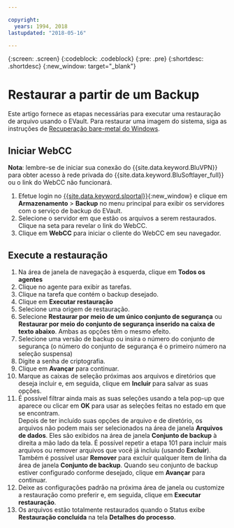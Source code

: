 ```yaml
---

copyright:
  years: 1994, 2018
lastupdated: "2018-05-16"

---
```

{:screen: .screen}
{:codeblock: .codeblock}
{:pre: .pre}
{:shortdesc: .shortdesc}
{:new_window: target="_blank"}

# Restaurar a partir de um Backup

Este artigo fornece as etapas necessárias para executar uma restauração de arquivo usando o EVault. Para restaurar uma imagem do sistema, siga as instruções de [Recuperação bare-metal do Windows](restoring-evault-bmr-system-volume-image.html).

## Iniciar WebCC

**Nota**: lembre-se de iniciar sua conexão do {{site.data.keyword.BluVPN}}
para obter acesso à rede privada do {{site.data.keyword.BluSoftlayer_full}} ou o link do WebCC não
funcionará.

1. Efetue login no [{{site.data.keyword.slportal}}](https://control.softlayer.com/){:new_window} e clique em **Armazenamento** > **Backup** no menu principal para exibir os servidores com o serviço de backup do EVault. 
2. Selecione o servidor em que estão os arquivos a serem restaurados. Clique na seta para revelar o
link do WebCC.
3. Clique em **WebCC** para iniciar o cliente do WebCC em seu navegador. 

## Execute a restauração

1. Na área de janela de navegação à esquerda, clique em **Todos os agentes**
2. Clique no agente para exibir as tarefas.
3. Clique na tarefa que contém o backup desejado.
4. Clique em **Executar restauração**
5. Selecione uma origem de restauração.
6. Selecione **Restaurar por meio de um único conjunto de segurança** ou
**Restaurar por meio do conjunto de segurança inserido na caixa de texto abaixo**. Ambas as
opções têm o mesmo efeito.
7. Selecione uma versão de backup ou insira o número do conjunto de segurança (o número do conjunto de
segurança é o primeiro número na seleção suspensa)
8. Digite a senha de criptografia.
9. Clique em **Avançar** para continuar.
10. Marque as caixas de seleção próximas aos arquivos e diretórios que deseja incluir e, em seguida, clique em **Incluir** para salvar as suas opções.
11. É possível filtrar ainda mais as suas seleções usando a tela pop-up que aparece ou clicar em **OK** para usar as seleções feitas no estado em que se encontram. <br/>
Depois de ter incluído suas opções de arquivo e de diretório, os arquivos não podem mais ser selecionados na
área de janela **Arquivos de dados**. Eles são exibidos na
área de janela **Conjunto de backup** à direita a mão lado da tela. É possível repetir a
etapa 101 para incluir mais arquivos ou remover arquivos que você já incluiu (usando
**Excluir**). Também é possível usar **Remover** para excluir qualquer
item de linha da área de janela **Conjunto de backup**. Quando seu conjunto de backup estiver
configurado conforme desejado, clique em **Avançar** para continuar.
12. Deixe as configurações padrão na próxima área de janela ou customize a restauração como preferir
e, em seguida, clique em **Executar restauração**. 
13. Os arquivos estão totalmente restaurados quando o Status exibe **Restauração
concluída** na tela **Detalhes do processo**.
